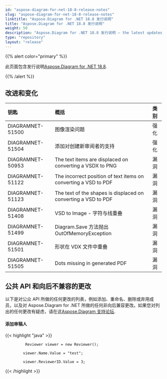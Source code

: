 ```yaml
---
id: "aspose-diagram-for-net-18-8-release-notes"
slug: "aspose-diagram-for-net-18-8-release-notes"
linktitle: "Aspose.Diagram for .NET 18.8 发行说明"
title: "Aspose.Diagram for .NET 18.8 发行说明"
weight: 50
description: "Aspose.Diagram for .NET 18.8 发行说明 – the latest updates and fixes."
type: "repository"
layout: "release"
---
```

{{% alert color="primary" %}} 

此页面包含发行说明[Aspose.Diagram for .NET 18.8](https://www.nuget.org/packages/Aspose.Diagram/18.8.0).

{{% /alert %}} 
## **改进和变化**

|**钥匙**|**概括**|**类别**|
|:- |:- |:- |
|DIAGRAMNET-51500|图像渲染问题|强化|
|DIAGRAMNET-51504|添加对创建新审阅者的支持|强化|
|DIAGRAMNET-50953|The text items are displaced on converting a VSDX to PNG|漏洞|
|DIAGRAMNET-51122|The incorrect position of text items on converting a VSD to PDF|漏洞|
|DIAGRAMNET-51123|The text of the shapes is displaced on converting a VSD to PDF|漏洞|
|DIAGRAMNET-51408|VSD to Image - 字符与线重叠|漏洞|
|DIAGRAMNET-51499|Diagram.Save 方法抛出 OutOfMemoryException|漏洞|
|DIAGRAMNET-51501|形状在 VDX 文件中重叠|漏洞|
|DIAGRAMNET-51505|Dots missing in generated PDF|漏洞|
## **公共 API 和向后不兼容的更改**
以下是对公众 API 所做的任何更改的列表，例如添加、重命名、删除或弃用成员，以及对 Aspose.Diagram for .NET 所做的任何非向后兼容更改。如果您对列出的任何更改有疑虑，请在这[Aspose.Diagram 支持论坛](https://forum.aspose.com/c/diagram/17).
#### **添加审稿人**
{{< highlight "java" >}}

             Reviewer viewer = new Reviewer();

            viewer.Name.Value = "test";

            viewer.ReviewerID.Value = 3;

{{< /highlight >}}




